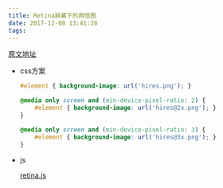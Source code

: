 ```yaml
---
title: Retina屏幕下的两倍图
date: 2017-12-08 13:41:28
tags:
---
```




[原文地址](http://insights.thoughtworks.cn/css-retina-image/)

* css方案

  ```css
  #element { background-image: url('hires.png'); }

  @media only screen and (min-device-pixel-ratio: 2) {
      #element { background-image: url('hires@2x.png'); }
  }

  @media only screen and (min-device-pixel-ratio: 3) {
      #element { background-image: url('hires@3x.png'); }
  }
  ```

* js

  [retina.js](http://imulus.github.io/)





